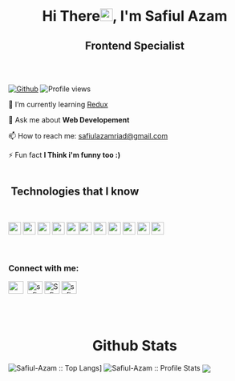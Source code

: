 <a href="https://www.linkedin.com/in/safiul-azam-b2a44a212/" target="_blank" rel="noopener"><p align="center"> <img src="https://i.ibb.co/RNrR5Qs/cover-photo.png" alt="" /> </a>

<h1 align="center">Hi There<a><img src="https://media.giphy.com/media/hvRJCLFzcasrR4ia7z/giphy.gif" width="25"></a>, I'm Safiul Azam</h1>

<h2 align="center">Frontend Specialist</h2>
<br />
<br />

[![Github](https://img.shields.io/github/followers/Safiul-Azam?label=Follow&style=social)](https://github.com/Safiul-Azam)&nbsp;![Profile views](https://gpvc.arturio.dev/Safiul-Azam)

🌱 I’m currently learning [Redux](https://redux.js.org/)

💬 Ask me about **Web Developement**

📫 How to reach me: safiulazamriad@gmail.com

⚡ Fun fact **I Think i'm funny too :)**
<br/><br/>

<h2>&nbsp;Technologies that I know</h2>

<br>
<p align="left">
<img src="https://img.shields.io/badge/HTML5-E34F26?style=for-the-badge&logo=html5&logoColor=white" height="25"/> <img src="https://img.shields.io/badge/CSS3-1572B6?style=for-the-badge&logo=css3&logoColor=white" height="25"/> <img src="https://img.shields.io/badge/javascript-F7DF1E.svg?&style=for-the-badge&logo=javascript&logoColor=white" height="25"/> <img src="https://img.shields.io/badge/React-20232A?style=for-the-badge&logo=react&logoColor=61DAFB" height="25"/> <img src="https://img.shields.io/badge/-Redux-blueviolet?style=for-the-badge&logo=redux&logoColor=white" height="25"/><img src="https://img.shields.io/badge/Bootstrap-563D7C?style=for-the-badge&logo=bootstrap&logoColor=white" height="25"/> <img src="https://img.shields.io/badge/Tailwind_CSS-38B2AC?style=for-the-badge&logo=tailwind-css&logoColor=white" height="25"/> <img src="https://img.shields.io/badge/Heroku-430098?style=for-the-badge&logo=heroku&logoColor=white" height="25"/> <img src="https://img.shields.io/badge/firebase-FFCA28.svg?&style=for-the-badge&logo=firebase&logoColor=white" height="25"/> <img src="https://img.shields.io/badge/Node.js-43853D?style=for-the-badge&logo=node.js&logoColor=white" height="25"/> <img src="https://img.shields.io/badge/-MongoDB-4DB33D?style=flat&logo=mongodb&logoColor=FFFFFF" height="25"/>
</p>
<br/>

<h3 align="left">Connect with me:</h3>
<p align="left">
<!-- <a href='' target="_blank"><img height="30" width="40" src=''></a> -->
<a href="https://safiul-azam.netlify.app/" target="_blank" rel="noopener" ><img align="center" src="https://i.ibb.co/r27YPT6/icons8-website-48.png" height="25" width="30"/></a>&nbsp;
<a href="https://github.com/Safiul-Azam" target="_blank"><img align="center" src="https://raw.githubusercontent.com/jmnote/z-icons/master/svg/github.svg" alt="safiul-azam" height="25" width="30" /></a>
<a href="https://www.linkedin.com/in/safiul-azam-b2a44a212/" target="_blank"><img align="center" src="https://raw.githubusercontent.com/rahuldkjain/github-profile-readme-generator/master/src/images/icons/Social/linked-in-alt.svg" alt="Safiul-azam" height="25" width="30" /></a>
<a href="https://www.facebook.com/safiul.azam.587/" target="_blank"><img align="center" src="https://raw.githubusercontent.com/rahuldkjain/github-profile-readme-generator/master/src/images/icons/Social/facebook.svg" alt="safiul-azam" height="25" width="30" /></a>
</p>
<br>
<br />

<p align="left">
   <h1 align="center">Github Stats</h1>
       <img alt="Safiul-Azam :: Top Langs]" src="https://github-readme-stats.vercel.app/api?username=Safiul-Azam&langs_count=14&theme=tokyonight&layout=compact&hide=html">
       <img alt="Safiul-Azam :: Profile Stats" src="https://github-readme-stats.vercel.app/api?username=Safiul-Azam&theme=tokyonight&amp;show_icons=true&amp;count_private=true&amp;hide_border=true" />
      <img  align="center" src="https://github-readme-streak-stats.herokuapp.com?user=Safiul-Azam&theme=tokyonight&hide_border=true">
     
</p>

